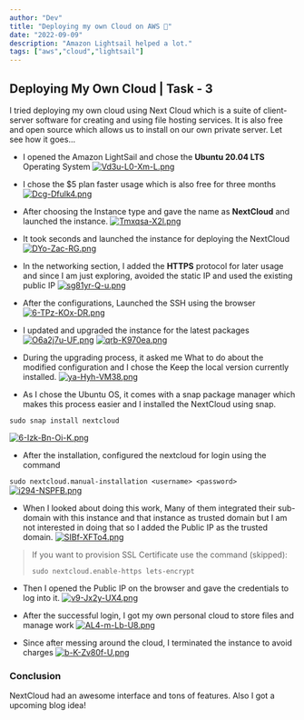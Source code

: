 ```yaml
---
author: "Dev"
title: "Deploying my own Cloud on AWS 🚀"
date: "2022-09-09"
description: "Amazon Lightsail helped a lot."
tags: ["aws","cloud","lightsail"]
---
```

## Deploying My Own Cloud | Task - 3


I tried deploying my own cloud using Next Cloud which is a suite of client-server software for creating and using file hosting services. It is also free and open source which allows us to install on our own private server. Let see how it goes...

- I opened the Amazon LightSail and chose the **Ubuntu 20.04 LTS** Operating System
[![Vd3u-L0-Xm-L.png](https://i.postimg.cc/R0XY8SH7/Vd3u-L0-Xm-L.png)](https://postimg.cc/1gVMVZMX)

- I chose the $5 plan faster usage which is also free for three months
[![Dcg-Dfulk4.png](https://i.postimg.cc/DZ0N39rt/Dcg-Dfulk4.png)](https://postimg.cc/zbm7nPPj)

- After choosing the Instance type and gave the name as **NextCloud** and launched the instance.
[![Tmxqsa-X2l.png](https://i.postimg.cc/zBQczxp3/Tmxqsa-X2l.png)](https://postimg.cc/k6xcwF0d)

- It took seconds and launched the instance for deploying the NextCloud
[![DYo-Zac-RG.png](https://i.postimg.cc/gj6Bn3Bs/DYo-Zac-RG.png)](https://postimg.cc/FkNx6kvk)

- In the networking section, I added the **HTTPS**  protocol for later usage and since I am just exploring, avoided the static IP and used the existing public IP
[![sg81yr-Q-u.png](https://i.postimg.cc/8sQXWs2S/sg81yr-Q-u.png)](https://postimg.cc/FkpxXFFW)

- After the configurations, Launched the SSH using the browser
[![6-TPz-KOx-DR.png](https://i.postimg.cc/v8gQWjJq/6-TPz-KOx-DR.png)](https://postimg.cc/WtVLV9bg)

- I updated and upgraded the instance for the latest packages
[![O6a2j7u-UF.png](https://i.postimg.cc/zDsqp75J/O6a2j7u-UF.png)](https://postimg.cc/7bNvZgfc)
[![qrb-K970ea.png](https://i.postimg.cc/xTLnZmTL/qrb-K970ea.png)](https://postimg.cc/fJWGtJdb)

- During the upgrading process, it asked me What to do about the modified configuration and I chose the Keep the local version currently installed. 
[![ya-Hyh-VM38.png](https://i.postimg.cc/3x7YQwdV/ya-Hyh-VM38.png)](https://postimg.cc/KR9dnx7D)

- As I chose the Ubuntu OS, it comes with a snap package manager which makes this process easier and I installed the NextCloud using snap.

``` sudo snap install nextcloud ```

[![6-Izk-Bn-Oi-K.png](https://i.postimg.cc/htrgDqmj/6-Izk-Bn-Oi-K.png)](https://postimg.cc/XrptLmQS)

- After the installation, configured the nextcloud for login using the command

```sudo nextcloud.manual-installation <username> <password>```
[![i294-NSPFB.png](https://i.postimg.cc/Ls8Sh0kV/i294-NSPFB.png)](https://postimg.cc/VJppVgVS)

- When I looked about doing this work, Many of them integrated their sub-domain with this instance and that instance as trusted domain but I am not interested in doing that so I added the Public IP as the trusted domain.
[![SIBf-XFTo4.png](https://i.postimg.cc/0NXsSdc1/SIBf-XFTo4.png)](https://postimg.cc/f3dpndG8)

> If you want to provision SSL Certificate use the command (skipped): 
>
>`sudo nextcloud.enable-https lets-encrypt`


- Then I opened the Public IP on the browser and gave the credentials to log into it.
[![v9-Jx2y-UX4.png](https://i.postimg.cc/Y94wzGsG/v9-Jx2y-UX4.png)](https://postimg.cc/R6z8MF94)

- After the successful login, I got my own personal cloud to store files and manage work
[![AL4-m-Lb-U8.png](https://i.postimg.cc/rmv2nVBh/AL4-m-Lb-U8.png)](https://postimg.cc/Ppz7NjrZ)

- Since after messing around the cloud, I terminated the instance to avoid charges
[![b-K-Zv80f-U.png](https://i.postimg.cc/gcZWwhh1/b-K-Zv80f-U.png)](https://postimg.cc/QVhPwH0q)

### Conclusion
NextCloud had an awesome interface and tons of features. Also I got a upcoming blog idea!